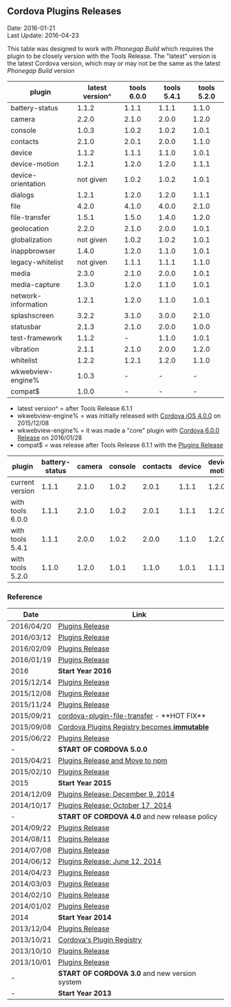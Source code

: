## Cordova Plugins Releases ##
Date: 2016-01-21<br>
Last Update: 2016-04-23

This table was designed to work with *Phonegap Build* which requires the
plugin to be closely version with the Tools Release. The "latest" version
is the latest Cordova version, which may or may not be the same as the
latest *Phonegap Build* version

plugin              | latest version^ | tools 6.0.0 | tools 5.4.1 | tools 5.2.0 
--------------------|-----------------|-------------|-------------|-------------
battery-status      |  1.1.2          |  1.1.1      |  1.1.1      |  1.1.0
camera              |  2.2.0          |  2.1.0      |  2.0.0      |  1.2.0
console             |  1.0.3          |  1.0.2      |  1.0.2      |  1.0.1
contacts            |  2.1.0          |  2.0.1      |  2.0.0      |  1.1.0
device              |  1.1.2          |  1.1.1      |  1.1.0      |  1.0.1
device-motion       |  1.2.1          |  1.2.0      |  1.2.0      |  1.1.1
device-orientation  |  not given      |  1.0.2      |  1.0.2      |  1.0.1
dialogs             |  1.2.1          |  1.2.0      |  1.2.0      |  1.1.1
file                |  4.2.0          |  4.1.0      |  4.0.0      |  2.1.0
file-transfer       |  1.5.1          |  1.5.0      |  1.4.0      |  1.2.0
geolocation         |  2.2.0          |  2.1.0      |  2.0.0      |  1.0.1
globalization       |  not given      |  1.0.2      |  1.0.2      |  1.0.1
inappbrowser        |  1.4.0          |  1.2.0      |  1.1.0      |  1.0.1
legacy-whitelist    |  not given      |  1.1.1      |  1.1.1      |  1.1.0
media               |  2.3.0          |  2.1.0      |  2.0.0      |  1.0.1
media-capture       |  1.3.0          |  1.2.0      |  1.1.0      |  1.0.1
network-information |  1.2.1          |  1.2.0      |  1.1.0      |  1.0.1
splashscreen        |  3.2.2          |  3.1.0      |  3.0.0      |  2.1.0
statusbar           |  2.1.3          |  2.1.0      |  2.0.0      |  1.0.0
test-framework      |  1.1.2          |  -          |  1.1.0      |  1.0.1
vibration           |  2.1.1          |  2.1.0      |  2.0.0      |  1.2.0
whitelist           |  1.2.2          |  1.2.1      |  1.2.0      |  1.1.0
wkwebview-engine%   |  1.0.3          |  -          |  -          |  -
compat$             |  1.0.0          |  -          |  -          |  -

- latest version^ = after Tools Release 6.1.1
- wkwebview-engine% = was initially released with [Cordova iOS 4.0.0](https://cordova.apache.org/news/2015/12/08/wkwebview-engine-plugin-release.html) on 2015/12/08
- wkwebview-engine% = it was made a "core" plugin with [Cordova 6.0.0 Release](https://cordova.apache.org/news/2016/01/28/tools-release.html) on 2016/01/28
- compat$ = was release after Tools Release 6.1.1 with the [Plugins Release](https://cordova.apache.org/news/2016/04/20/plugins-release.html)

plugin            | battery-status | camera | console | contacts | device | device-motion | device-orientation | dialogs | file  | file-transfer | geolocation | globalization | inappbrowser | legacy-whitelist | media | media-capture | network-information | splashscreen | statusbar | test-framework | vibration | whitelist 
------------------|----------------|--------|---------|----------|--------|---------------|--------------------|---------|-------|---------------|-------------|---------------|--------------|------------------|-------|---------------|---------------------|--------------|-----------|----------------|-----------|----------
current version   | 1.1.1          | 2.1.0  | 1.0.2   | 2.0.1    | 1.1.1  | 1.2.0         | 1.0.2              | 1.2.0   | 4.1.0 | 1.5.0         | 2.1.0       | 1.0.2         | 1.2.0        | 1.1.1            | 2.1.0 | 1.2.0         | 1.2.0               | 3.1.0        | 2.1.0     |  -             | 2.1.0     | 1.2.1
with tools 6.0.0  | 1.1.1          | 2.1.0  | 1.0.2   | 2.0.1    | 1.1.1  | 1.2.0         | 1.0.2              | 1.2.0   | 4.1.0 | 1.5.0         | 2.1.0       | 1.0.2         | 1.2.0        | 1.1.1            | 2.1.0 | 1.2.0         | 1.2.0               | 3.1.0        | 2.1.0     |  -             | 2.1.0     | 1.2.1
with tools 5.4.1  | 1.1.1          | 2.0.0  | 1.0.2   | 2.0.0    | 1.1.0  | 1.2.0         | 1.0.2              | 1.2.0   | 4.0.0 | 1.4.0         | 2.0.0       | 1.0.2         | 1.1.0        | 1.1.1            | 2.0.0 | 1.1.0         | 1.1.0               | 3.0.0        | 2.0.0     |  1.1.0         | 2.0.0     | 1.2.0
with tools 5.2.0  | 1.1.0          | 1.2.0  | 1.0.1   | 1.1.0    | 1.0.1  | 1.1.1         | 1.0.1              | 1.1.1   | 2.1.0 | 1.2.0         | 1.0.1       | 1.0.1         | 1.0.1        | 1.1.0            | 1.0.1 | 1.0.1         | 1.0.1               | 2.1.0        | 1.0.0     |  1.0.1         | 1.2.0     | 1.1.0


### Reference ###

Date       | Link
-----------|------------------
2016/04/20 | [Plugins Release](https://cordova.apache.org/news/2016/04/20/plugins-release.html)
2016/03/12 | [Plugins Release](https://cordova.apache.org/news/2016/03/12/plugin-release.html)
2016/02/09 | [Plugins Release](https://cordova.apache.org/news/2016/02/09/plugins-release.html)
2016/01/19 | [Plugins Release](https://cordova.apache.org/news/2016/01/19/plugins-release.html)
2016       | **Start Year 2016**
2015/12/14 | [Plugins Release](https://cordova.apache.org/news/2015/12/14/plugins-release.html)
2015/12/08 | [Plugins Release](https://cordova.apache.org/news/2015/12/08/wkwebview-engine-plugin-release.html)
2015/11/24 | [Plugins Release](https://cordova.apache.org/news/2015/11/24/plugins-release.html)
2015/09/21 | [cordova-plugin-file-transfer](https://cordova.apache.org/news/2015/09/21/file-transfer-release.html) - \*\*HOT FIX\*\*
2015/09/08 | [Cordova Plugins Registry becomes **immutable**](https://cordova.apache.org/news/2015/09/08/cpr-readonly.html)
2015/06/22 | [Plugins Release](https://cordova.apache.org/news/2015/06/22/plugins-release.html)
-          | **START OF CORDOVA 5.0.0** 
2015/04/21 | [Plugins Release and Move to npm](https://cordova.apache.org/announcements/2015/04/21/plugins-release-and-move-to-npm.html)
2015/02/10 | [Plugins Release](https://cordova.apache.org/news/2015/02/10/plugins-release.html)
2015       |  **Start Year 2015**
2014/12/09 | [Plugins Release: December 9, 2014](https://cordova.apache.org/news/2014/12/09/plugins-release.html)
2014/10/17 | [Plugins Release: October 17, 2014](https://cordova.apache.org/news/2014/10/17/plugins-release.html)
-          | **START OF CORDOVA 4.0** and new release policy
2014/09/22 | [Plugins Release](https://cordova.apache.org/news/2014/09/22/plugins-release.html)
2014/08/11 | [Plugins Release](https://cordova.apache.org/news/2014/08/11/plugins-release.html)
2014/07/08 | [Plugins Release](https://cordova.apache.org/news/2014/07/08/plugins-release.html)
2014/06/12 | [Plugins Release: June 12, 2014](https://cordova.apache.org/news/2014/06/12/plugins-release.html)
2014/04/23 | [Plugins Release](https://cordova.apache.org/news/2014/04/23/plugins.release.html)
2014/03/03 | [Plugins Release](https://cordova.apache.org/news/2014/03/03/plugins-release.html)
2014/02/10 | [Plugins Release](https://cordova.apache.org/news/2014/02/10/plugins-release.html)
2014/01/02 | [Plugins Release](https://cordova.apache.org/news/2014/01/02/plugins-release.html)
2014       |  **Start Year 2014**
2013/12/04 | [Plugins Release](https://cordova.apache.org/news/2013/12/04/plugins-release.html)
2013/10/21 | [Cordova's Plugin Registry](https://cordova.apache.org/news/2013/10/21/cordova-registry.html)
2013/10/10 | [Plugins Release](https://cordova.apache.org/news/2013/10/10/plugins-release.html)
2013/10/01 | [Plugins Release](https://cordova.apache.org/news/2013/10/01/plugins-release.html)
-          | **START OF CORDOVA 3.0** and new version system
-          | **Start Year 2013**

